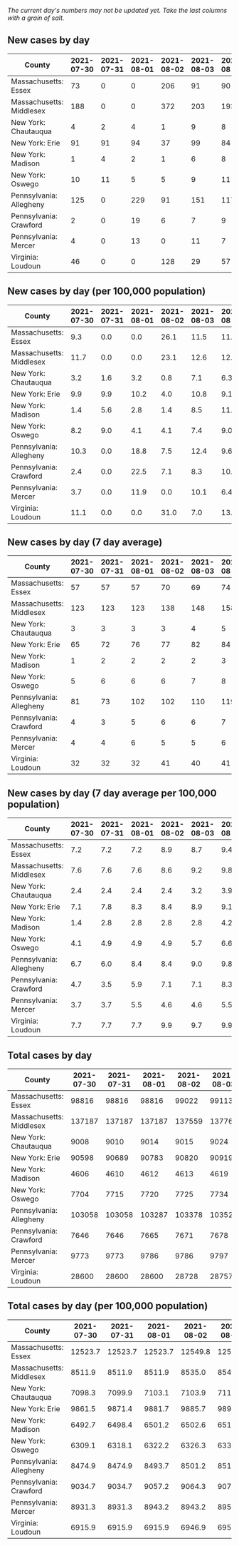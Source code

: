 _The current day's numbers may not be updated yet. Take the last columns with a grain of salt._
## New cases by day

| County | 2021-07-30 | 2021-07-31 | 2021-08-01 | 2021-08-02 | 2021-08-03 | 2021-08-04 | 2021-08-05 |
| --- | --- | --- | --- | --- | --- | --- | --- |
| Massachusetts: Essex | 73 | 0 | 0 | 206 | 91 | 90 | 122 |
| Massachusetts: Middlesex | 188 | 0 | 0 | 372 | 203 | 193 | 217 |
| New York: Chautauqua | 4 | 2 | 4 | 1 | 9 | 8 | 9 |
| New York: Erie | 91 | 91 | 94 | 37 | 99 | 84 | 72 |
| New York: Madison | 1 | 4 | 2 | 1 | 6 | 8 | 4 |
| New York: Oswego | 10 | 11 | 5 | 5 | 9 | 11 | 16 |
| Pennsylvania: Allegheny | 125 | 0 | 229 | 91 | 151 | 117 | 220 |
| Pennsylvania: Crawford | 2 | 0 | 19 | 6 | 7 | 9 | 12 |
| Pennsylvania: Mercer | 4 | 0 | 13 | 0 | 11 | 7 | 19 |
| Virginia: Loudoun | 46 | 0 | 0 | 128 | 29 | 57 | 45 |

## New cases by day (per 100,000 population)

| County | 2021-07-30 | 2021-07-31 | 2021-08-01 | 2021-08-02 | 2021-08-03 | 2021-08-04 | 2021-08-05 |
| --- | --- | --- | --- | --- | --- | --- | --- |
| Massachusetts: Essex | 9.3 | 0.0 | 0.0 | 26.1 | 11.5 | 11.4 | 15.5 |
| Massachusetts: Middlesex | 11.7 | 0.0 | 0.0 | 23.1 | 12.6 | 12.0 | 13.5 |
| New York: Chautauqua | 3.2 | 1.6 | 3.2 | 0.8 | 7.1 | 6.3 | 7.1 |
| New York: Erie | 9.9 | 9.9 | 10.2 | 4.0 | 10.8 | 9.1 | 7.8 |
| New York: Madison | 1.4 | 5.6 | 2.8 | 1.4 | 8.5 | 11.3 | 5.6 |
| New York: Oswego | 8.2 | 9.0 | 4.1 | 4.1 | 7.4 | 9.0 | 13.1 |
| Pennsylvania: Allegheny | 10.3 | 0.0 | 18.8 | 7.5 | 12.4 | 9.6 | 18.1 |
| Pennsylvania: Crawford | 2.4 | 0.0 | 22.5 | 7.1 | 8.3 | 10.6 | 14.2 |
| Pennsylvania: Mercer | 3.7 | 0.0 | 11.9 | 0.0 | 10.1 | 6.4 | 17.4 |
| Virginia: Loudoun | 11.1 | 0.0 | 0.0 | 31.0 | 7.0 | 13.8 | 10.9 |

## New cases by day (7 day average)

| County | 2021-07-30 | 2021-07-31 | 2021-08-01 | 2021-08-02 | 2021-08-03 | 2021-08-04 | 2021-08-05 |
| --- | --- | --- | --- | --- | --- | --- | --- |
| Massachusetts: Essex | 57 | 57 | 57 | 70 | 69 | 74 | 83 |
| Massachusetts: Middlesex | 123 | 123 | 123 | 138 | 148 | 158 | 168 |
| New York: Chautauqua | 3 | 3 | 3 | 3 | 4 | 5 | 5 |
| New York: Erie | 65 | 72 | 76 | 77 | 82 | 84 | 81 |
| New York: Madison | 1 | 2 | 2 | 2 | 2 | 3 | 4 |
| New York: Oswego | 5 | 6 | 6 | 6 | 7 | 8 | 10 |
| Pennsylvania: Allegheny | 81 | 73 | 102 | 102 | 110 | 119 | 133 |
| Pennsylvania: Crawford | 4 | 3 | 5 | 6 | 6 | 7 | 8 |
| Pennsylvania: Mercer | 4 | 4 | 6 | 5 | 5 | 6 | 8 |
| Virginia: Loudoun | 32 | 32 | 32 | 41 | 40 | 41 | 44 |

## New cases by day (7 day average per 100,000 population)

| County | 2021-07-30 | 2021-07-31 | 2021-08-01 | 2021-08-02 | 2021-08-03 | 2021-08-04 | 2021-08-05 |
| --- | --- | --- | --- | --- | --- | --- | --- |
| Massachusetts: Essex | 7.2 | 7.2 | 7.2 | 8.9 | 8.7 | 9.4 | 10.5 |
| Massachusetts: Middlesex | 7.6 | 7.6 | 7.6 | 8.6 | 9.2 | 9.8 | 10.4 |
| New York: Chautauqua | 2.4 | 2.4 | 2.4 | 2.4 | 3.2 | 3.9 | 3.9 |
| New York: Erie | 7.1 | 7.8 | 8.3 | 8.4 | 8.9 | 9.1 | 8.8 |
| New York: Madison | 1.4 | 2.8 | 2.8 | 2.8 | 2.8 | 4.2 | 5.6 |
| New York: Oswego | 4.1 | 4.9 | 4.9 | 4.9 | 5.7 | 6.6 | 8.2 |
| Pennsylvania: Allegheny | 6.7 | 6.0 | 8.4 | 8.4 | 9.0 | 9.8 | 10.9 |
| Pennsylvania: Crawford | 4.7 | 3.5 | 5.9 | 7.1 | 7.1 | 8.3 | 9.5 |
| Pennsylvania: Mercer | 3.7 | 3.7 | 5.5 | 4.6 | 4.6 | 5.5 | 7.3 |
| Virginia: Loudoun | 7.7 | 7.7 | 7.7 | 9.9 | 9.7 | 9.9 | 10.6 |

## Total cases by day

| County | 2021-07-30 | 2021-07-31 | 2021-08-01 | 2021-08-02 | 2021-08-03 | 2021-08-04 | 2021-08-05 |
| --- | --- | --- | --- | --- | --- | --- | --- |
| Massachusetts: Essex | 98816 | 98816 | 98816 | 99022 | 99113 | 99203 | 99325 |
| Massachusetts: Middlesex | 137187 | 137187 | 137187 | 137559 | 137762 | 137955 | 138172 |
| New York: Chautauqua | 9008 | 9010 | 9014 | 9015 | 9024 | 9032 | 9041 |
| New York: Erie | 90598 | 90689 | 90783 | 90820 | 90919 | 91003 | 91075 |
| New York: Madison | 4606 | 4610 | 4612 | 4613 | 4619 | 4627 | 4631 |
| New York: Oswego | 7704 | 7715 | 7720 | 7725 | 7734 | 7745 | 7761 |
| Pennsylvania: Allegheny | 103058 | 103058 | 103287 | 103378 | 103529 | 103646 | 103866 |
| Pennsylvania: Crawford | 7646 | 7646 | 7665 | 7671 | 7678 | 7687 | 7699 |
| Pennsylvania: Mercer | 9773 | 9773 | 9786 | 9786 | 9797 | 9804 | 9823 |
| Virginia: Loudoun | 28600 | 28600 | 28600 | 28728 | 28757 | 28814 | 28859 |

## Total cases by day (per 100,000 population)

| County | 2021-07-30 | 2021-07-31 | 2021-08-01 | 2021-08-02 | 2021-08-03 | 2021-08-04 | 2021-08-05 |
| --- | --- | --- | --- | --- | --- | --- | --- |
| Massachusetts: Essex | 12523.7 | 12523.7 | 12523.7 | 12549.8 | 12561.3 | 12572.7 | 12588.2 |
| Massachusetts: Middlesex | 8511.9 | 8511.9 | 8511.9 | 8535.0 | 8547.6 | 8559.6 | 8573.1 |
| New York: Chautauqua | 7098.3 | 7099.9 | 7103.1 | 7103.9 | 7110.9 | 7117.2 | 7124.3 |
| New York: Erie | 9861.5 | 9871.4 | 9881.7 | 9885.7 | 9896.5 | 9905.6 | 9913.4 |
| New York: Madison | 6492.7 | 6498.4 | 6501.2 | 6502.6 | 6511.0 | 6522.3 | 6528.0 |
| New York: Oswego | 6309.1 | 6318.1 | 6322.2 | 6326.3 | 6333.7 | 6342.7 | 6355.8 |
| Pennsylvania: Allegheny | 8474.9 | 8474.9 | 8493.7 | 8501.2 | 8513.6 | 8523.2 | 8541.3 |
| Pennsylvania: Crawford | 9034.7 | 9034.7 | 9057.2 | 9064.3 | 9072.5 | 9083.2 | 9097.4 |
| Pennsylvania: Mercer | 8931.3 | 8931.3 | 8943.2 | 8943.2 | 8953.2 | 8959.6 | 8977.0 |
| Virginia: Loudoun | 6915.9 | 6915.9 | 6915.9 | 6946.9 | 6953.9 | 6967.7 | 6978.5 |
